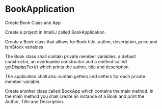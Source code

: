 # BookApplication
Create Book Class and App

Create a project in IntelliJ called BookApplication.

Create a Book class that allows for Book title, author, description, price and isInStock variables

The Book class shall contain private member variables, a default constructor, an overloaded constructor and a method called getDisplayText() which prints the author, title and description.

 

The application shall also contain getters and setters for each private member variable.

Create another class called BookApp which contains the main method. In the main method you shall create an instance of a Book and print the Author, Title and Description.
